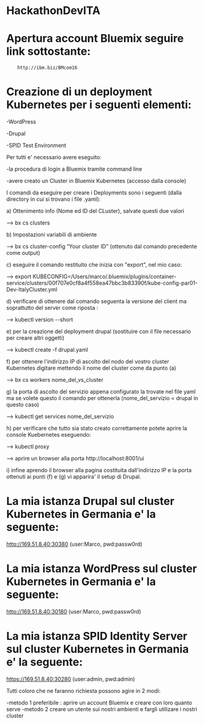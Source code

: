 # HackathonDevITA

# Apertura account Bluemix seguire link sottostante:

        http://ibm.biz/BMcom16

# Creazione di un deployment Kubernetes per i seguenti elementi:

-WordPress

-Drupal

-SPID Test Environment

Per tutti e' necessario avere eseguito:

  -la procedura di login a Bluemix tramite command line 
  
  -avere creato un Cluster in Bluemix Kubernetes (accesso dalla console)
  
I comandi da eseguire per creare i Deployments sono i seguenti (dalla directory in cui si trovano i file .yaml):

  a) Ottenimento info (Nome ed ID del CLuster), salvate questi due valori
  
   --> bx cs clusters
  
  b) Impostazioni variabili di ambiente
  
   --> bx cs cluster-config “Your cluster ID”  (ottenuto dal comando precedente come output)
  
  c) eseguire il comando restituito che inizia con "export", nel mio caso:
  
   --> export KUBECONFIG=/Users/marco/.bluemix/plugins/container-service/clusters/00f707e0cf8a4f558ea47bbc3b83390f/kube-config-par01-Dev-ItalyCluster.yml
  
  d) verificare di ottenere dal comando seguenta la versione del client ma soprattutto del server come riposta :
  
   --> kubectl version --short 
  
  e) per la creazione del deployment drupal (sostituire con il file necessario per creare altri oggetti)
  
   --> kubectl create -f drupal.yaml
  
  f) per ottenere l'indirizzo IP di ascolto del nodo del vostro cluster Kubernetes digitare mettendo il nome del cluster come da punto (a)
  
   --> bx cs workers nome_del_vs_cluster
  
  g) la porta di ascolto del servizio appena configurato la trovate nel file yaml ma se volete questo il comando per ottenerla (nome_del_servizio = drupal in questo caso)
  
   --> kubectl get services nome_del_servizio
  
  h) per verificare che tutto sia stato creato correttamente potete aprire la console Kuebernetes eseguendo:
  
   --> kubectl proxy
  
   --> aprire un browser alla porta http://localhost:8001/ui
  
  i) infine aprendo il browser alla pagina costituita dall'indirizzo IP e la porta ottenuti ai punti (f) e (g) vi apparira' il setup di Drupal. 
  
  # La mia istanza Drupal sul cluster Kubernetes in Germania e' la seguente:
  
  http://169.51.8.40:30380 (user:Marco, pwd:passw0rd)
  
  # La mia istanza WordPress sul cluster Kubernetes in Germania e' la seguente:
  
  http://169.51.8.40:30180 (user:Marco, pwd:passw0rd)
  
  # La mia istanza SPID Identity Server sul cluster Kubernetes in Germania e' la seguente:
  
  https://169.51.8.40:30280 (user:admin, pwd:admin)


Tutti coloro che ne faranno richiesta possono agire in 2 modi:

-metodo 1 preferibile : aprire un account Bluemix e creare con loro quanto serve
-metodo 2 creare un utente sui nostri ambienti e fargli utilizare i nostri cluster
